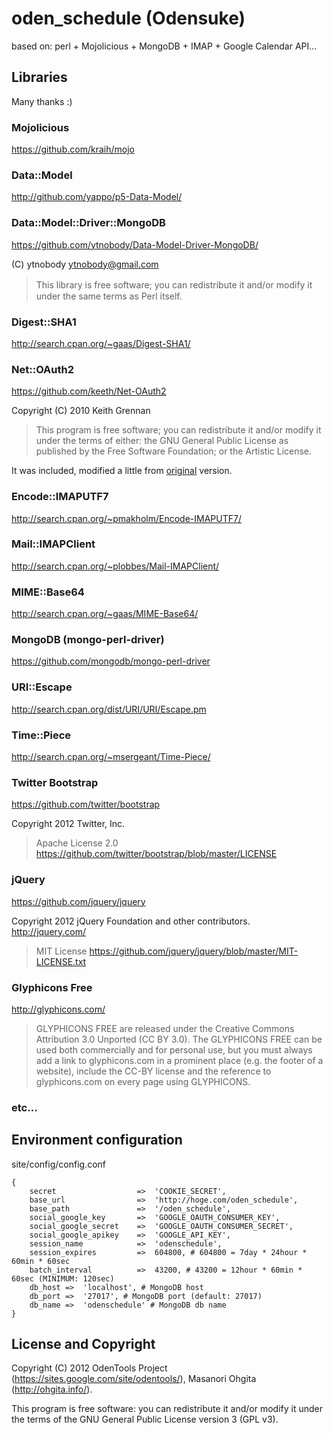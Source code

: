 # oden_schedule (Odensuke)

based on: perl + Mojolicious + MongoDB + IMAP + Google Calendar API...

## Libraries
Many thanks :)

### Mojolicious

https://github.com/kraih/mojo

### Data::Model

http://github.com/yappo/p5-Data-Model/

### Data::Model::Driver::MongoDB

https://github.com/ytnobody/Data-Model-Driver-MongoDB/

(C) ytnobody <ytnobody@gmail.com>

> This library is free software; you can redistribute it and/or modify it　under the same terms as Perl itself.

### Digest::SHA1

http://search.cpan.org/~gaas/Digest-SHA1/

### Net::OAuth2

https://github.com/keeth/Net-OAuth2

Copyright (C) 2010 Keith Grennan

> This program is free software; you can redistribute it and/or modify it
under the terms of either: the GNU General Public License as published
by the Free Software Foundation; or the Artistic License.

It was included, modified a little from [original](https://github.com/keeth/Net-OAuth2) version.

### Encode::IMAPUTF7

http://search.cpan.org/~pmakholm/Encode-IMAPUTF7/

### Mail::IMAPClient

http://search.cpan.org/~plobbes/Mail-IMAPClient/

### MIME::Base64

http://search.cpan.org/~gaas/MIME-Base64/

### MongoDB (mongo-perl-driver)

https://github.com/mongodb/mongo-perl-driver

### URI::Escape

http://search.cpan.org/dist/URI/URI/Escape.pm

### Time::Piece

http://search.cpan.org/~msergeant/Time-Piece/

### Twitter Bootstrap

https://github.com/twitter/bootstrap

Copyright 2012 Twitter, Inc.

> Apache License 2.0 https://github.com/twitter/bootstrap/blob/master/LICENSE

### jQuery

https://github.com/jquery/jquery

Copyright 2012 jQuery Foundation and other contributors. http://jquery.com/

> MIT License https://github.com/jquery/jquery/blob/master/MIT-LICENSE.txt

### Glyphicons Free

http://glyphicons.com/

> GLYPHICONS FREE are released under the Creative Commons Attribution 3.0 Unported (CC BY 3.0).
	The GLYPHICONS FREE can be used both commercially and for personal use, 
	but you must always add a link to glyphicons.com in a prominent place (e.g. the footer of a website), 
	include the CC-BY license and the reference to glyphicons.com on every page using GLYPHICONS.

### etc...

## Environment configuration

site/config/config.conf

	{
		secret					=>	'COOKIE_SECRET',
		base_url				=>	'http://hoge.com/oden_schedule',
        base_path				=>	'/oden_schedule',
		social_google_key		=>	'GOOGLE_OAUTH_CONSUMER_KEY',
		social_google_secret	=>	'GOOGLE_OAUTH_CONSUMER_SECRET',
		social_google_apikey	=>	'GOOGLE_API_KEY',
		session_name			=>	'odenschedule',
		session_expires 		=>	604800, # 604800 = 7day * 24hour * 60min * 60sec
		batch_interval			=>	43200, # 43200 = 12hour * 60min * 60sec (MINIMUM: 120sec)
		db_host	=>	'localhost', # MongoDB host
		db_port	=>	'27017', # MongoDB port (default: 27017)
		db_name	=>	'odenschedule' # MongoDB db name
	}

## License and Copyright

Copyright (C) 2012 OdenTools Project (https://sites.google.com/site/odentools/), Masanori Ohgita (http://ohgita.info/).

This program is free software: you can redistribute it and/or modify it under the terms of the GNU General Public License version 3 (GPL v3).

